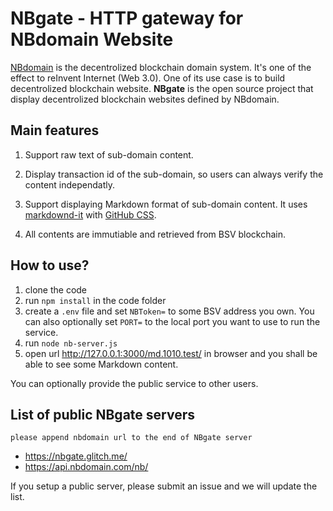 # NBgate - HTTP gateway for NBdomain Website

[NBdomain](https://nbdomain.com) is the decentrolized blockchain domain system. It's one of the effect to reInvent Internet (Web 3.0).
One of its use case is to build decentrolized blockchain website. **NBgate** is the open source project that display decentrolized blockchain websites defined by NBdomain.


## Main features

1. Support raw text of sub-domain content.

2. Display transaction id of the sub-domain, so users can always verify the content independatly.

3. Support displaying Markdown format of sub-domain content. It uses [markdownd-it](https://github.com/markdown-it/markdown-it) with
[GitHub CSS](https://gist.github.com/tuzz/3331384).

4. All contents are immutiable and retrieved from BSV blockchain.

## How to use?

1. clone the code
2. run  `npm install` in the code folder
3. create a `.env` file and set `NBToken=` to some BSV address you own. You can also optionally set `PORT=` to the local port you want to use to run the service.
2. run `node nb-server.js`
3. open url http://127.0.0.1:3000/md.1010.test/ in browser and you shall be able to see some Markdown content.

You can optionally provide the public service to other users.

## List of public NBgate servers
`please append nbdomain url to the end of NBgate server`

* https://nbgate.glitch.me/
* https://api.nbdomain.com/nb/

If you setup a public server, please submit an issue and we will update the list.



